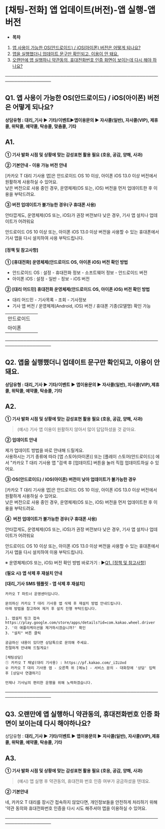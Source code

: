 # [채팅-전화] 앱 업데이트(버전)-앱 실행-앱버전

* **목차**

1. [앱 사용이 가능한 OS(안드로이드) / iOS(아이폰) 버전은 어떻게 되나요?](#01HYMHETZFC6RR3A0K1YBH3QTG)
2. [앱을 실행했더니 업데이트 문구만 확인되고, 이용이 안 돼요.](#h_01HQQAGGK2N3YCFWBKTF8F551K)
3. [오랜만에 앱 실행하니 약관동의, 휴대전화번호 인증 화면이 보이는데 다시 해야 하나요?](#01HVTDEE7KDQM9E27D90AHPKD2)

─────────────────────────────────────────────────────────────────

**Q1. 앱 사용이 가능한 OS(안드로이드) / iOS(아이폰) 버전은 어떻게 되나요?**
---------------------------------------------------

**상담유형 : **대리\_기사 ▶ 기타/이벤트****▶****앱이용문의 ▶ 자사콜(일반), 자사콜(VIP), 제휴콜, 위탁콜, 예약콜, 탁송콜, 맞춤콜, 기타****

**A1.**
-------

****① 기사 발화 시점 및 상황에 맞는 감성표현 활용 필요 (호응, 공감, 양해, 사과)****

**② 기본안내 - 이용 가능 버전 안내**

[카카오 T 대리 기사용 앱]은 안드로이드 OS 10 이상, 아이폰 iOS 13.0 이상 버전에서 원활하게 사용하실 수 있어요.   
낮은 버전으로 사용 중인 경우, 운영체제(OS 또는, iOS) 버전을 먼저 업데이트한 후 이용을 부탁드려요.

**③ 버전 업데이트가 불가능한 경우(구 휴대폰 사용)**

안타깝게도, 운영체제(OS 또는, iOS)가 권장 버전보다 낮은 경우, 기사 앱 설치나 업데이트가 어려워요

안드로이드 OS 10 이상 또는, 아이폰 iOS 13.0 이상 버전을 사용할 수 있는 휴대폰에서 기사 앱을 다시 설치하여 사용 부탁드립니다.

#### **[정책 및 참고사항]**

**① [휴대전화] 운영체제(안드로이드 OS, 아이폰 iOS) 버전 확인 방법**

* 안드로이드 OS : 설정 - 휴대전화 정보 - 소프트웨어 정보 - 안드로이드 버전
* 아이폰 iOS : 설정 - 일반 - 정보 - iOS 버전

**② [대리 어드민] 휴대전화 운영체제(안드로이드 OS, 아이폰 iOS) 버전 확인 방법**

* 대리 어드민 - 기사목록 - 조회 - 기사정보
* 기사 앱 버전 / 운영체제(Android, iOS) 버전 / 휴대폰 기종(모델명) 확인 가능

|  |  |
| --- | --- |
| 안드로이드 |  |
| 아이폰 |  |

─────────────────────────────────────────────────────────────────

**Q2. 앱을 실행했더니 업데이트 문구만 확인되고, 이용이 안 돼요.**
-----------------------------------------

**상담유형 : **대리\_기사 ▶ 기타/이벤트** **▶** **앱이용문의 ▶ 자사콜(일반), 자사콜(VIP),제휴콜, 위탁콜, 예약콜, 탁송콜, 기타****

**A2.**
-------

****① 기사 발화 시점 및 상황에 맞는 감성표현 활용 필요 (호응, 공감, 양해, 사과)****

> (예시) 기사 앱 이용이 원활하지 않아서 많이 답답하셨을 것 같아요.

**② 업데이트 안내**

제가 업데이트 방법을 바로 안내해 드릴게요.  
사용하시는 기기 종류에 따라 [앱 스토어(아이폰)] 또는 [플레이 스토어(안드로이드)] 에서 "카카오 T 대리 기사용 앱 "검색 후 [업데이트] 버튼을 눌러 직접 업데이트하실 수 있어요.

**③ OS(안드로이드) / IOS(아이폰) 버전이 낮아 업데이트가 불가능한 경우**

[카카오 T 대리 기사용 앱]은 안드로이드 OS 10 이상, 아이폰 iOS 13.0 이상 버전에서 원활하게 사용하실 수 있어요.   
낮은 버전으로 사용 중인 경우, 운영체제(OS 또는, iOS) 버전을 먼저 업데이트한 후 이용을 부탁드려요.

**④  버전 업데이트가 불가능한 경우(구 휴대폰 사용)**

안타깝게도, 운영체제(OS 또는, iOS)가 권장 버전보다 낮은 경우, 기사 앱 설치나 업데이트가 어려워요

안드로이드 OS 10 이상 또는, 아이폰 iOS 13.0 이상 버전을 사용할 수 있는 휴대폰에서 기사 앱을 다시 설치하여 이용 부탁드립니다.

※ 운영체제(OS 또는, iOS) 버전 확인 방법 바로가기 : ▶[Q1. [정책 및 참고사항]](#h_01JXEASA10JEZDY4FEVKBG425F)

**(필요 시) 앱 삭제 후 재설치 안내**

**[대리\_기사 SMS 템플릿 - 앱 삭제 후 재설치]**

```
카카오 T 파트너 운영센터입니다.  
  
문의하신 카카오 T 대리 기사용 앱 삭제 후 재설치 방법 안내드립니다.  
아래 방법을 참고하여 제거 후 설치 진행 부탁드립니다.  
  
1. 앱설치 링크 접속  
https://play.google.com/store/apps/details?id=com.kakao.wheel.driver  
2. '이 애플리케이션을 제거하시겠습니까?' 확인  
3. "설치" 버튼 클릭  
  
궁금하신 내용이 있다면 상담톡으로 문의해 주세요.  
친절하게 안내해 드릴게요!  
  
[채팅상담]  
① 카카오 T 채널(대리 기사용) : https://pf.kakao.com/_iILUxd  
② 카카오 T 대리 기사용 앱 - 오른쪽 위 [메뉴] - 서비스 문의 - 대화창에 '상담' 입력 후 [상담사 연결하기]  
  
언제나 기사님의 편리한 운행을 위해 노력하겠습니다.
```

─────────────────────────────────────────────────────────────────

**Q3. 오랜만에 앱 실행하니 약관동의, 휴대전화번호 인증 화면이 보이는데 다시 해야하나요?**
------------------------------------------------------

상담유형 : **대리\_기사 ▶** **기타/이벤트 ▶ 앱이용문의 ▶ 자사콜(일반), 자사콜(VIP),제휴콜, 위탁콜, 예약콜, 탁송콜, 기타**

**A3.**
-------

****① 기사 발화 시점 및 상황에 맞는 감성표현 활용 필요 (호응, 공감, 양해, 사과)****

> (예시) 앱 실행 후 약관동의, 휴대전화 번호 인증 여부가 궁금하셨을 텐데요.

**② 기본안내**

네, 카카오 T 대리를 장시간 접속하지 않았다면, 개인정보들을 안전하게 처리하기 위해 '약관 동의와 휴대전화번호 인증을 다시 시도 해주셔야 앱을 이용하실 수 있어요.

─────────────────────────────────────────────────────────────────